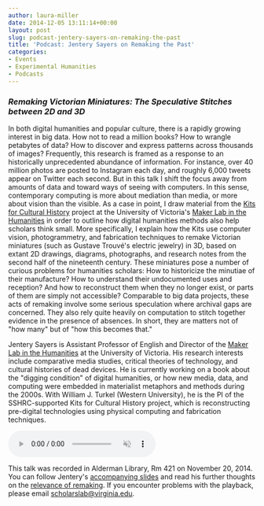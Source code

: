 ```yaml
---
author: laura-miller
date: 2014-12-05 13:11:14+00:00
layout: post
slug: podcast-jentery-sayers-on-remaking-the-past
title: 'Podcast: Jentery Sayers on Remaking the Past'
categories:
- Events
- Experimental Humanities
- Podcasts
---
```


### _Remaking Victorian Miniatures: The Speculative Stitches between 2D and 3D_


In both digital humanities and popular culture, there is a rapidly growing interest in big data. How not to read a million books? How to wrangle petabytes of data? How to discover and express patterns across thousands of images? Frequently, this research is framed as a response to an historically unprecedented abundance of information. For instance, over 40 million photos are posted to Instagram each day, and roughly 6,000 tweets appear on Twitter each second. But in this talk I shift the focus away from amounts of data and toward ways of seeing with computers. In this sense, contemporary computing is more about mediation than media, or more about vision than the visible. As a case in point, I draw material from the [Kits for Cultural History](http://maker.uvic.ca/kitsposter/) project at the University of Victoria's [Maker Lab in the Humanities](http://maker.uvic.ca/) in order to outline how digital humanities methods also help scholars think small. More specifically, I explain how the Kits use computer vision, photogrammetry, and fabrication techniques to remake Victorian miniatures (such as Gustave Trouvé's electric jewelry) in 3D, based on extant 2D drawings, diagrams, photographs, and research notes from the second half of the nineteenth century. These miniatures pose a number of curious problems for humanities scholars: How to historicize the minutiae of their manufacture? How to understand their undocumented uses and reception? And how to reconstruct them when they no longer exist, or parts of them are simply not accessible? Comparable to big data projects, these acts of remaking involve some serious speculation where archival gaps are concerned. They also rely quite heavily on computation to stitch together evidence in the presence of absences. In short, they are matters not of "how many" but of "how this becomes that."

Jentery Sayers is Assistant Professor of English and Director of the [Maker Lab in the Humanities](http://maker.uvic.ca/) at the University of Victoria. His research interests include comparative media studies, critical theories of technology, and cultural histories of dead devices. He is currently working on a book about the "digging condition" of digital humanities, or how new media, data, and computing were embedded in materialist metaphors and methods during the 2000s. With William J. Turkel (Western University), he is the PI of the SSHRC-supported Kits for Cultural History project, which is reconstructing pre-digital technologies using physical computing and fabrication techniques.

<audio controls muted src="http://scholarslab.org/wp-content/uploads/2014/12/Sayers1.mp3"></audio>

This talk was recorded in Alderman Library, Rm 421 on November 20, 2014.  You can follow Jentery's [accompanying slides](http://uvicmakerlab.github.io/stitches/#/title) and read his further thoughts on the [relevance of remaking](http://maker.uvic.ca/remaking/). If you encounter problems with the playback, please email [scholarslab@virginia.edu](mailto:scholarslab@virginia.edu).
